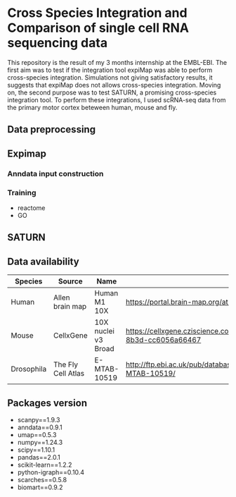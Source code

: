 # Cross Species Integration and Comparison of single cell RNA sequencing data

This repository is the result of my 3 months internship at the EMBL-EBI. The first aim was to test if the integration tool expiMap was able to perform cross-species integration. Simulations not giving satisfactory results, it suggests that expiMap does not allows cross-species integration.
Moving on, the second purpose was to test SATURN, a promising cross-species integration tool.
To perform these integrations, I used scRNA-seq data from the primary motor cortex beteween human, mouse and fly.

## Data preprocessing


## Expimap

### Anndata input construction

### Training
- reactome
- GO


## SATURN


## Data availability

| Species    | Source           | Name                | Link  |
| ---------- |------------------| --------------------| ------------------------------------------------------------------|
| Human      | Allen brain map  | Human M1 10X        | https://portal.brain-map.org/atlases-and-data/rnaseq/human-m1-10x |
| Mouse      | CellxGene        | 10X nuclei v3 Broad | https://cellxgene.cziscience.com/collections/ae1420fe-6630-46ed-8b3d-cc6056a66467 |
| Drosophila | The Fly Cell Atlas | E-MTAB-10519        | http://ftp.ebi.ac.uk/pub/databases/microarray/data/atlas/sc_experiments/E-MTAB-10519/ |

## Packages version
- scanpy==1.9.3
- anndata==0.9.1
- umap==0.5.3
- numpy==1.24.3
- scipy==1.10.1
- pandas==2.0.1
- scikit-learn==1.2.2
- python-igraph==0.10.4
- scarches==0.5.8
- biomart==0.9.2
